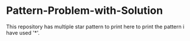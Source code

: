 # Pattern-Problem-with-Solution
This repository has multiple star pattern to print here to print the pattern i have used '*'. 

